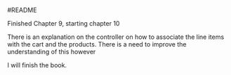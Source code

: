 #README

Finished Chapter 9, starting chapter 10

There is an explanation on the controller on how to associate the line items with the cart
and the products. There is a need to improve the understanding of this however

I will finish the book.

